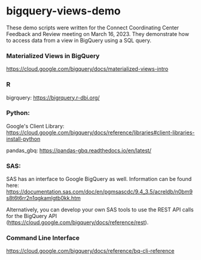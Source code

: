 # bigquery-views-demo

These demo scripts were written for the Connect Coordinating Center Feedback and Review meeting on March 16, 2023. They demonstrate how to access data from a view in BigQuery using a SQL query.

### Materialized Views in BigQuery

<https://cloud.google.com/bigquery/docs/materialized-views-intro>

### R

bigrquery: <https://bigrquery.r-dbi.org/>

### Python:

Google's Client Library: <https://cloud.google.com/bigquery/docs/reference/libraries#client-libraries-install-python>

pandas_gbq: <https://pandas-gbq.readthedocs.io/en/latest/>

### SAS:

SAS has an interface to Google BigQuery as well. Information can be found here: <https://documentation.sas.com/doc/en/pgmsascdc/9.4_3.5/acreldb/n0bm9s8t6t6rr2n1qgkamlgtb0kk.htm>

Alternatively, you can develop your own SAS tools to use the REST API calls for the BigQuery API (<https://cloud.google.com/bigquery/docs/reference/rest>).

### Command Line Interface

<https://cloud.google.com/bigquery/docs/reference/bq-cli-reference>
